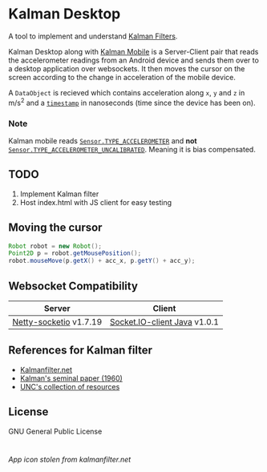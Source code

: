 # Kalman Desktop

A tool to implement and understand [Kalman Filters](https://en.wikipedia.org/wiki/Kalman_filter).

Kalman Desktop along with [Kalman Mobile](https://github.com/imaginelenses/kalmanMobile) is a Server-Client pair that reads the accelerometer readings from an Android device and sends them over to a desktop application over websockets.
It then moves the cursor on the screen according to the change in acceleration of the mobile device.

A `DataObject` is recieved which contains acceleration along `x`, `y` and `z` in m/s<sup>2</sup> and a [`timestamp`](https://developer.android.com/reference/android/hardware/SensorEvent#timestamp) in nanoseconds (time since the device has been on).

### Note
Kalman mobile reads [`Sensor.TYPE_ACCELEROMETER`](https://developer.android.com/reference/android/hardware/SensorEvent#sensor.type_accelerometer:) and **not** [`Sensor.TYPE_ACCELEROMETER_UNCALIBRATED`](https://developer.android.com/reference/android/hardware/SensorEvent#sensor.type_accelerometer_uncalibrated:). Meaning it is bias compensated. 

## TODO
1. Implement Kalman filter
2. Host index.html with JS client for easy testing

## Moving the cursor
```java
Robot robot = new Robot();
Point2D p = robot.getMousePosition();
robot.mouseMove(p.getX() + acc_x, p.getY() + acc_y);
```

## Websocket Compatibility
| Server  | Client |
| ------- | ------ |
| [Netty-socketio](https://github.com/mrniko/netty-socketio) v1.7.19  | [Socket.IO-client Java](https://github.com/socketio/socket.io-client-java) v1.0.1 |

## References for Kalman filter
* [Kalmanfilter.net](https://www.kalmanfilter.net/)
* [Kalman's seminal paper (1960)](http://www.cs.unc.edu/~welch/kalman/media/pdf/Kalman1960.pdf)
* [UNC's collection of resources](https://www.cs.unc.edu/~welch/kalman/index.html)

## License
GNU General Public License

#
_App icon stolen from kalmanfilter.net_
